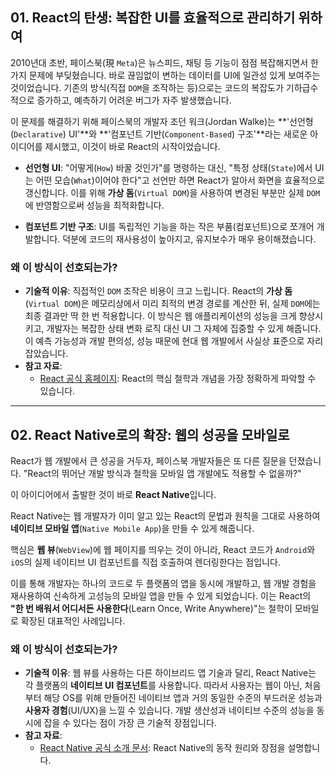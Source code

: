 ## 01. React의 탄생: 복잡한 UI를 효율적으로 관리하기 위하여

2010년대 초반, 페이스북(現 `Meta`)은 뉴스피드, 채팅 등 기능이 점점 복잡해지면서 한 가지 문제에 부딪혔습니다. 바로 끊임없이 변하는 데이터를 UI에 일관성 있게 보여주는 것이었습니다. 기존의 방식(직접 `DOM`을 조작하는 등)으로는 코드의 복잡도가 기하급수적으로 증가하고, 예측하기 어려운 버그가 자주 발생했습니다.

이 문제를 해결하기 위해 페이스북의 개발자 조던 워크(Jordan Walke)는 **'선언형(`Declarative`) UI'**와 **'컴포넌트 기반(`Component-Based`) 구조'**라는 새로운 아이디어를 제시했고, 이것이 바로 React의 시작이었습니다.

- **선언형 UI**: "어떻게(`How`) 바꿀 것인가"를 명령하는 대신, "특정 상태(`State`)에서 UI는 어떤 모습(`What`)이어야 한다"고 선언만 하면 React가 알아서 화면을 효율적으로 갱신합니다. 이를 위해 **가상 돔**(`Virtual DOM`)을 사용하여 변경된 부분만 실제 `DOM`에 반영함으로써 성능을 최적화합니다.

- **컴포넌트 기반 구조**: UI를 독립적인 기능을 하는 작은 부품(컴포넌트)으로 쪼개어 개발합니다. 덕분에 코드의 재사용성이 높아지고, 유지보수가 매우 용이해졌습니다.

### 왜 이 방식이 선호되는가?

- **기술적 이유**: 직접적인 `DOM` 조작은 비용이 크고 느립니다. React의 **가상 돔**(`Virtual DOM`)은 메모리상에서 미리 최적의 변경 경로를 계산한 뒤, 실제 `DOM`에는 최종 결과만 딱 한 번 적용합니다. 이 방식은 웹 애플리케이션의 성능을 크게 향상시키고, 개발자는 복잡한 상태 변화 로직 대신 UI 그 자체에 집중할 수 있게 해줍니다. 이 예측 가능성과 개발 편의성, 성능 때문에 현대 웹 개발에서 사실상 표준으로 자리 잡았습니다.
- **참고 자료**:
  - [React 공식 홈페이지](https://react.dev/): React의 핵심 철학과 개념을 가장 정확하게 파악할 수 있습니다.

---

## 02. React Native로의 확장: 웹의 성공을 모바일로

React가 웹 개발에서 큰 성공을 거두자, 페이스북 개발자들은 또 다른 질문을 던졌습니다. "React의 뛰어난 개발 방식과 철학을 모바일 앱 개발에도 적용할 수 없을까?"

이 아이디어에서 출발한 것이 바로 **React Native**입니다.

React Native는 웹 개발자가 이미 알고 있는 React의 문법과 원칙을 그대로 사용하여 **네이티브 모바일 앱**(`Native Mobile App`)을 만들 수 있게 해줍니다.

핵심은 **웹 뷰**(`WebView`)에 웹 페이지를 띄우는 것이 아니라, React 코드가 `Android`와 `iOS`의 실제 네이티브 UI 컴포넌트를 직접 호출하여 렌더링한다는 점입니다.

이를 통해 개발자는 하나의 코드로 두 플랫폼의 앱을 동시에 개발하고, 웹 개발 경험을 재사용하여 신속하게 고성능의 모바일 앱을 만들 수 있게 되었습니다. 이는 React의 **"한 번 배워서 어디서든 사용한다**(Learn Once, Write Anywhere)"는 철학이 모바일로 확장된 대표적인 사례입니다.

### 왜 이 방식이 선호되는가?

- **기술적 이유**: 웹 뷰를 사용하는 다른 하이브리드 앱 기술과 달리, React Native는 각 플랫폼의 **네이티브 UI 컴포넌트**를 사용합니다. 따라서 사용자는 웹이 아닌, 처음부터 해당 OS를 위해 만들어진 네이티브 앱과 거의 동일한 수준의 부드러운 성능과 **사용자 경험**(UI/UX)을 느낄 수 있습니다. 개발 생산성과 네이티브 수준의 성능을 동시에 잡을 수 있다는 점이 가장 큰 기술적 장점입니다.
- **참고 자료**:
  - [React Native 공식 소개 문서](https://reactnative.dev/docs/getting-started): React Native의 동작 원리와 장점을 설명합니다.
